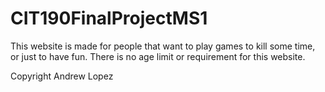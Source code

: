 # CIT190FinalProjectMS1
This website is made for people that want to play games to kill some time, or just to have fun.
There is no age limit or requirement for this website.


Copyright Andrew Lopez

